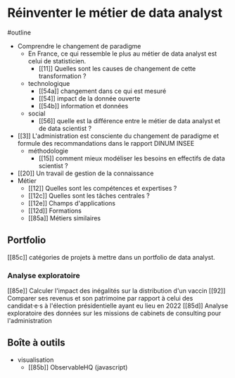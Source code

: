 # Réinventer le métier de data analyst
#outline 

- Comprendre le changement de paradigme
	- En France, ce qui ressemble le plus au métier de data analyst est celui de statisticien.
		- [[11]] Quelles sont les causes de changement de cette transformation ?
	- technologique
		- [[54a]] changement dans ce qui est mesuré
		- [[54]] impact de la donnée ouverte
		- [[54b]] information et données
	- social
		- [[56]] quelle est la différence entre le métier de data analyst et de data scientist ?
- [[3]] L'administration est consciente du changement de paradigme et formule des recommandations dans le rapport DINUM INSEE
	- méthodologie
		- [[15]] comment mieux modéliser les besoins en effectifs de data scientist ?
- [[20]] Un travail de gestion de la connaissance
- Métier
	- [[12]] Quelles sont les compétences et expertises ?
	- [[12c]] Quelles sont les tâches centrales ?
	- [[12e]] Champs d'applications
	- [[12d]] Formations
	- [[85a]] Métiers similaires

## Portfolio

[[85c]] catégories de projets à mettre dans un portfolio de data analyst.

### Analyse exploratoire

[[85e]] Calculer l'impact des inégalités sur la distribution d'un vaccin
[[92]] Comparer ses revenus et son patrimoine par rapport à celui des candidat·e·s à l'élection présidentielle ayant eu lieu en 2022
[[85d]] Analyse exploratoire des données sur les missions de cabinets de consulting pour l'administration

## Boîte à outils

- visualisation
	- [[85b]] ObservableHQ (javascript)